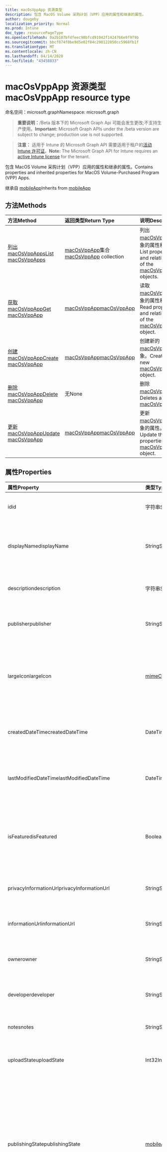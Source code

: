 ```yaml
---
title: macOsVppApp 资源类型
description: 包含 MacOS Volume 采购计划（VPP）应用的属性和继承的属性。
author: dougeby
localization_priority: Normal
ms.prod: Intune
doc_type: resourcePageType
ms.openlocfilehash: 0a2b107bfdfeec98bfcd91042f1424766e9f9f9b
ms.sourcegitcommit: bbcf074f0be9d5e02f84c290122850cc5968fb1f
ms.translationtype: MT
ms.contentlocale: zh-CN
ms.lasthandoff: 04/14/2020
ms.locfileid: "43458833"
---
```

# <a name="macosvppapp-resource-type"></a><span data-ttu-id="e2e41-103">macOsVppApp 资源类型</span><span class="sxs-lookup"><span data-stu-id="e2e41-103">macOsVppApp resource type</span></span>

<span data-ttu-id="e2e41-104">命名空间：microsoft.graph</span><span class="sxs-lookup"><span data-stu-id="e2e41-104">Namespace: microsoft.graph</span></span>

> <span data-ttu-id="e2e41-105">**重要说明：**/Beta 版本下的 Microsoft Graph Api 可能会发生更改;不支持生产使用。</span><span class="sxs-lookup"><span data-stu-id="e2e41-105">**Important:** Microsoft Graph APIs under the /beta version are subject to change; production use is not supported.</span></span>

> <span data-ttu-id="e2e41-106">**注意：** 适用于 Intune 的 Microsoft Graph API 需要适用于租户的[活动 Intune 许可证](https://go.microsoft.com/fwlink/?linkid=839381)。</span><span class="sxs-lookup"><span data-stu-id="e2e41-106">**Note:** The Microsoft Graph API for Intune requires an [active Intune license](https://go.microsoft.com/fwlink/?linkid=839381) for the tenant.</span></span>

<span data-ttu-id="e2e41-107">包含 MacOS Volume 采购计划（VPP）应用的属性和继承的属性。</span><span class="sxs-lookup"><span data-stu-id="e2e41-107">Contains properties and inherited properties for MacOS Volume-Purchased Program (VPP) Apps.</span></span>


<span data-ttu-id="e2e41-108">继承自 [mobileApp](../resources/intune-shared-mobileapp.md)</span><span class="sxs-lookup"><span data-stu-id="e2e41-108">Inherits from [mobileApp](../resources/intune-shared-mobileapp.md)</span></span>

## <a name="methods"></a><span data-ttu-id="e2e41-109">方法</span><span class="sxs-lookup"><span data-stu-id="e2e41-109">Methods</span></span>
|<span data-ttu-id="e2e41-110">方法</span><span class="sxs-lookup"><span data-stu-id="e2e41-110">Method</span></span>|<span data-ttu-id="e2e41-111">返回类型</span><span class="sxs-lookup"><span data-stu-id="e2e41-111">Return Type</span></span>|<span data-ttu-id="e2e41-112">说明</span><span class="sxs-lookup"><span data-stu-id="e2e41-112">Description</span></span>|
|:---|:---|:---|
|[<span data-ttu-id="e2e41-113">列出 macOsVppApps</span><span class="sxs-lookup"><span data-stu-id="e2e41-113">List macOsVppApps</span></span>](../api/intune-apps-macosvppapp-list.md)|<span data-ttu-id="e2e41-114">[macOsVppApp](../resources/intune-apps-macosvppapp.md)集合</span><span class="sxs-lookup"><span data-stu-id="e2e41-114">[macOsVppApp](../resources/intune-apps-macosvppapp.md) collection</span></span>|<span data-ttu-id="e2e41-115">列出[macOsVppApp](../resources/intune-apps-macosvppapp.md)对象的属性和关系。</span><span class="sxs-lookup"><span data-stu-id="e2e41-115">List properties and relationships of the [macOsVppApp](../resources/intune-apps-macosvppapp.md) objects.</span></span>|
|[<span data-ttu-id="e2e41-116">获取 macOsVppApp</span><span class="sxs-lookup"><span data-stu-id="e2e41-116">Get macOsVppApp</span></span>](../api/intune-apps-macosvppapp-get.md)|[<span data-ttu-id="e2e41-117">macOsVppApp</span><span class="sxs-lookup"><span data-stu-id="e2e41-117">macOsVppApp</span></span>](../resources/intune-apps-macosvppapp.md)|<span data-ttu-id="e2e41-118">读取[macOsVppApp](../resources/intune-apps-macosvppapp.md)对象的属性和关系。</span><span class="sxs-lookup"><span data-stu-id="e2e41-118">Read properties and relationships of the [macOsVppApp](../resources/intune-apps-macosvppapp.md) object.</span></span>|
|[<span data-ttu-id="e2e41-119">创建 macOsVppApp</span><span class="sxs-lookup"><span data-stu-id="e2e41-119">Create macOsVppApp</span></span>](../api/intune-apps-macosvppapp-create.md)|[<span data-ttu-id="e2e41-120">macOsVppApp</span><span class="sxs-lookup"><span data-stu-id="e2e41-120">macOsVppApp</span></span>](../resources/intune-apps-macosvppapp.md)|<span data-ttu-id="e2e41-121">创建新的[macOsVppApp](../resources/intune-apps-macosvppapp.md)对象。</span><span class="sxs-lookup"><span data-stu-id="e2e41-121">Create a new [macOsVppApp](../resources/intune-apps-macosvppapp.md) object.</span></span>|
|[<span data-ttu-id="e2e41-122">删除 macOsVppApp</span><span class="sxs-lookup"><span data-stu-id="e2e41-122">Delete macOsVppApp</span></span>](../api/intune-apps-macosvppapp-delete.md)|<span data-ttu-id="e2e41-123">无</span><span class="sxs-lookup"><span data-stu-id="e2e41-123">None</span></span>|<span data-ttu-id="e2e41-124">删除[macOsVppApp](../resources/intune-apps-macosvppapp.md)。</span><span class="sxs-lookup"><span data-stu-id="e2e41-124">Deletes a [macOsVppApp](../resources/intune-apps-macosvppapp.md).</span></span>|
|[<span data-ttu-id="e2e41-125">更新 macOsVppApp</span><span class="sxs-lookup"><span data-stu-id="e2e41-125">Update macOsVppApp</span></span>](../api/intune-apps-macosvppapp-update.md)|[<span data-ttu-id="e2e41-126">macOsVppApp</span><span class="sxs-lookup"><span data-stu-id="e2e41-126">macOsVppApp</span></span>](../resources/intune-apps-macosvppapp.md)|<span data-ttu-id="e2e41-127">更新[macOsVppApp](../resources/intune-apps-macosvppapp.md)对象的属性。</span><span class="sxs-lookup"><span data-stu-id="e2e41-127">Update the properties of a [macOsVppApp](../resources/intune-apps-macosvppapp.md) object.</span></span>|

## <a name="properties"></a><span data-ttu-id="e2e41-128">属性</span><span class="sxs-lookup"><span data-stu-id="e2e41-128">Properties</span></span>
|<span data-ttu-id="e2e41-129">属性</span><span class="sxs-lookup"><span data-stu-id="e2e41-129">Property</span></span>|<span data-ttu-id="e2e41-130">类型</span><span class="sxs-lookup"><span data-stu-id="e2e41-130">Type</span></span>|<span data-ttu-id="e2e41-131">说明</span><span class="sxs-lookup"><span data-stu-id="e2e41-131">Description</span></span>|
|:---|:---|:---|
|<span data-ttu-id="e2e41-132">id</span><span class="sxs-lookup"><span data-stu-id="e2e41-132">id</span></span>|<span data-ttu-id="e2e41-133">字符串</span><span class="sxs-lookup"><span data-stu-id="e2e41-133">String</span></span>|<span data-ttu-id="e2e41-134">实体的键。</span><span class="sxs-lookup"><span data-stu-id="e2e41-134">Key of the entity.</span></span> <span data-ttu-id="e2e41-135">继承自 [mobileApp](../resources/intune-shared-mobileapp.md)</span><span class="sxs-lookup"><span data-stu-id="e2e41-135">Inherited from [mobileApp](../resources/intune-shared-mobileapp.md)</span></span>|
|<span data-ttu-id="e2e41-136">displayName</span><span class="sxs-lookup"><span data-stu-id="e2e41-136">displayName</span></span>|<span data-ttu-id="e2e41-137">String</span><span class="sxs-lookup"><span data-stu-id="e2e41-137">String</span></span>|<span data-ttu-id="e2e41-138">管理员提供或导入的应用标题。</span><span class="sxs-lookup"><span data-stu-id="e2e41-138">The admin provided or imported title of the app.</span></span> <span data-ttu-id="e2e41-139">继承自 [mobileApp](../resources/intune-shared-mobileapp.md)</span><span class="sxs-lookup"><span data-stu-id="e2e41-139">Inherited from [mobileApp](../resources/intune-shared-mobileapp.md)</span></span>|
|<span data-ttu-id="e2e41-140">description</span><span class="sxs-lookup"><span data-stu-id="e2e41-140">description</span></span>|<span data-ttu-id="e2e41-141">字符串</span><span class="sxs-lookup"><span data-stu-id="e2e41-141">String</span></span>|<span data-ttu-id="e2e41-142">应用的说明。</span><span class="sxs-lookup"><span data-stu-id="e2e41-142">The description of the app.</span></span> <span data-ttu-id="e2e41-143">继承自 [mobileApp](../resources/intune-shared-mobileapp.md)</span><span class="sxs-lookup"><span data-stu-id="e2e41-143">Inherited from [mobileApp](../resources/intune-shared-mobileapp.md)</span></span>|
|<span data-ttu-id="e2e41-144">publisher</span><span class="sxs-lookup"><span data-stu-id="e2e41-144">publisher</span></span>|<span data-ttu-id="e2e41-145">String</span><span class="sxs-lookup"><span data-stu-id="e2e41-145">String</span></span>|<span data-ttu-id="e2e41-146">应用的发布者。</span><span class="sxs-lookup"><span data-stu-id="e2e41-146">The publisher of the app.</span></span> <span data-ttu-id="e2e41-147">继承自 [mobileApp](../resources/intune-shared-mobileapp.md)</span><span class="sxs-lookup"><span data-stu-id="e2e41-147">Inherited from [mobileApp](../resources/intune-shared-mobileapp.md)</span></span>|
|<span data-ttu-id="e2e41-148">largeIcon</span><span class="sxs-lookup"><span data-stu-id="e2e41-148">largeIcon</span></span>|[<span data-ttu-id="e2e41-149">mimeContent</span><span class="sxs-lookup"><span data-stu-id="e2e41-149">mimeContent</span></span>](../resources/intune-shared-mimecontent.md)|<span data-ttu-id="e2e41-150">要显示在应用详细信息中并用于图标上传的大图标。</span><span class="sxs-lookup"><span data-stu-id="e2e41-150">The large icon, to be displayed in the app details and used for upload of the icon.</span></span> <span data-ttu-id="e2e41-151">继承自 [mobileApp](../resources/intune-shared-mobileapp.md)</span><span class="sxs-lookup"><span data-stu-id="e2e41-151">Inherited from [mobileApp](../resources/intune-shared-mobileapp.md)</span></span>|
|<span data-ttu-id="e2e41-152">createdDateTime</span><span class="sxs-lookup"><span data-stu-id="e2e41-152">createdDateTime</span></span>|<span data-ttu-id="e2e41-153">DateTimeOffset</span><span class="sxs-lookup"><span data-stu-id="e2e41-153">DateTimeOffset</span></span>|<span data-ttu-id="e2e41-154">创建应用的日期和时间。</span><span class="sxs-lookup"><span data-stu-id="e2e41-154">The date and time the app was created.</span></span> <span data-ttu-id="e2e41-155">继承自 [mobileApp](../resources/intune-shared-mobileapp.md)</span><span class="sxs-lookup"><span data-stu-id="e2e41-155">Inherited from [mobileApp](../resources/intune-shared-mobileapp.md)</span></span>|
|<span data-ttu-id="e2e41-156">lastModifiedDateTime</span><span class="sxs-lookup"><span data-stu-id="e2e41-156">lastModifiedDateTime</span></span>|<span data-ttu-id="e2e41-157">DateTimeOffset</span><span class="sxs-lookup"><span data-stu-id="e2e41-157">DateTimeOffset</span></span>|<span data-ttu-id="e2e41-158">上次修改应用的日期和时间。</span><span class="sxs-lookup"><span data-stu-id="e2e41-158">The date and time the app was last modified.</span></span> <span data-ttu-id="e2e41-159">继承自 [mobileApp](../resources/intune-shared-mobileapp.md)</span><span class="sxs-lookup"><span data-stu-id="e2e41-159">Inherited from [mobileApp](../resources/intune-shared-mobileapp.md)</span></span>|
|<span data-ttu-id="e2e41-160">isFeatured</span><span class="sxs-lookup"><span data-stu-id="e2e41-160">isFeatured</span></span>|<span data-ttu-id="e2e41-161">Boolean</span><span class="sxs-lookup"><span data-stu-id="e2e41-161">Boolean</span></span>|<span data-ttu-id="e2e41-162">指示应用是否被管理员标记为特色的值。继承自 [mobileApp](../resources/intune-shared-mobileapp.md)</span><span class="sxs-lookup"><span data-stu-id="e2e41-162">The value indicating whether the app is marked as featured by the admin. Inherited from [mobileApp](../resources/intune-shared-mobileapp.md)</span></span>|
|<span data-ttu-id="e2e41-163">privacyInformationUrl</span><span class="sxs-lookup"><span data-stu-id="e2e41-163">privacyInformationUrl</span></span>|<span data-ttu-id="e2e41-164">String</span><span class="sxs-lookup"><span data-stu-id="e2e41-164">String</span></span>|<span data-ttu-id="e2e41-165">隐私声明 URL。</span><span class="sxs-lookup"><span data-stu-id="e2e41-165">The privacy statement Url.</span></span> <span data-ttu-id="e2e41-166">继承自 [mobileApp](../resources/intune-shared-mobileapp.md)</span><span class="sxs-lookup"><span data-stu-id="e2e41-166">Inherited from [mobileApp](../resources/intune-shared-mobileapp.md)</span></span>|
|<span data-ttu-id="e2e41-167">informationUrl</span><span class="sxs-lookup"><span data-stu-id="e2e41-167">informationUrl</span></span>|<span data-ttu-id="e2e41-168">String</span><span class="sxs-lookup"><span data-stu-id="e2e41-168">String</span></span>|<span data-ttu-id="e2e41-169">详细信息 URL。</span><span class="sxs-lookup"><span data-stu-id="e2e41-169">The more information Url.</span></span> <span data-ttu-id="e2e41-170">继承自 [mobileApp](../resources/intune-shared-mobileapp.md)</span><span class="sxs-lookup"><span data-stu-id="e2e41-170">Inherited from [mobileApp](../resources/intune-shared-mobileapp.md)</span></span>|
|<span data-ttu-id="e2e41-171">owner</span><span class="sxs-lookup"><span data-stu-id="e2e41-171">owner</span></span>|<span data-ttu-id="e2e41-172">String</span><span class="sxs-lookup"><span data-stu-id="e2e41-172">String</span></span>|<span data-ttu-id="e2e41-173">应用的所有者。</span><span class="sxs-lookup"><span data-stu-id="e2e41-173">The owner of the app.</span></span> <span data-ttu-id="e2e41-174">继承自 [mobileApp](../resources/intune-shared-mobileapp.md)</span><span class="sxs-lookup"><span data-stu-id="e2e41-174">Inherited from [mobileApp](../resources/intune-shared-mobileapp.md)</span></span>|
|<span data-ttu-id="e2e41-175">developer</span><span class="sxs-lookup"><span data-stu-id="e2e41-175">developer</span></span>|<span data-ttu-id="e2e41-176">String</span><span class="sxs-lookup"><span data-stu-id="e2e41-176">String</span></span>|<span data-ttu-id="e2e41-177">应用的开发者。</span><span class="sxs-lookup"><span data-stu-id="e2e41-177">The developer of the app.</span></span> <span data-ttu-id="e2e41-178">继承自 [mobileApp](../resources/intune-shared-mobileapp.md)</span><span class="sxs-lookup"><span data-stu-id="e2e41-178">Inherited from [mobileApp](../resources/intune-shared-mobileapp.md)</span></span>|
|<span data-ttu-id="e2e41-179">notes</span><span class="sxs-lookup"><span data-stu-id="e2e41-179">notes</span></span>|<span data-ttu-id="e2e41-180">String</span><span class="sxs-lookup"><span data-stu-id="e2e41-180">String</span></span>|<span data-ttu-id="e2e41-181">应用的备注。</span><span class="sxs-lookup"><span data-stu-id="e2e41-181">Notes for the app.</span></span> <span data-ttu-id="e2e41-182">继承自 [mobileApp](../resources/intune-shared-mobileapp.md)</span><span class="sxs-lookup"><span data-stu-id="e2e41-182">Inherited from [mobileApp](../resources/intune-shared-mobileapp.md)</span></span>|
|<span data-ttu-id="e2e41-183">uploadState</span><span class="sxs-lookup"><span data-stu-id="e2e41-183">uploadState</span></span>|<span data-ttu-id="e2e41-184">Int32</span><span class="sxs-lookup"><span data-stu-id="e2e41-184">Int32</span></span>|<span data-ttu-id="e2e41-185">上载状态。</span><span class="sxs-lookup"><span data-stu-id="e2e41-185">The upload state.</span></span> <span data-ttu-id="e2e41-186">继承自 [mobileApp](../resources/intune-shared-mobileapp.md)</span><span class="sxs-lookup"><span data-stu-id="e2e41-186">Inherited from [mobileApp](../resources/intune-shared-mobileapp.md)</span></span>|
|<span data-ttu-id="e2e41-187">publishingState</span><span class="sxs-lookup"><span data-stu-id="e2e41-187">publishingState</span></span>|[<span data-ttu-id="e2e41-188">mobileAppPublishingState</span><span class="sxs-lookup"><span data-stu-id="e2e41-188">mobileAppPublishingState</span></span>](../resources/intune-apps-mobileapppublishingstate.md)|<span data-ttu-id="e2e41-189">应用的发布状态。</span><span class="sxs-lookup"><span data-stu-id="e2e41-189">The publishing state for the app.</span></span> <span data-ttu-id="e2e41-190">除非应用已发布，否则无法分配应用。</span><span class="sxs-lookup"><span data-stu-id="e2e41-190">The app cannot be assigned unless the app is published.</span></span> <span data-ttu-id="e2e41-191">继承自[mobileApp](../resources/intune-shared-mobileapp.md)。</span><span class="sxs-lookup"><span data-stu-id="e2e41-191">Inherited from [mobileApp](../resources/intune-shared-mobileapp.md).</span></span> <span data-ttu-id="e2e41-192">可取值为：`notPublished`、`processing`、`published`。</span><span class="sxs-lookup"><span data-stu-id="e2e41-192">Possible values are: `notPublished`, `processing`, `published`.</span></span>|
|<span data-ttu-id="e2e41-193">isAssigned</span><span class="sxs-lookup"><span data-stu-id="e2e41-193">isAssigned</span></span>|<span data-ttu-id="e2e41-194">Boolean</span><span class="sxs-lookup"><span data-stu-id="e2e41-194">Boolean</span></span>|<span data-ttu-id="e2e41-195">指示是否至少向一个组分配了应用程序的值。</span><span class="sxs-lookup"><span data-stu-id="e2e41-195">The value indicating whether the app is assigned to at least one group.</span></span> <span data-ttu-id="e2e41-196">继承自 [mobileApp](../resources/intune-shared-mobileapp.md)</span><span class="sxs-lookup"><span data-stu-id="e2e41-196">Inherited from [mobileApp](../resources/intune-shared-mobileapp.md)</span></span>|
|<span data-ttu-id="e2e41-197">roleScopeTagIds</span><span class="sxs-lookup"><span data-stu-id="e2e41-197">roleScopeTagIds</span></span>|<span data-ttu-id="e2e41-198">String 集合</span><span class="sxs-lookup"><span data-stu-id="e2e41-198">String collection</span></span>|<span data-ttu-id="e2e41-199">此移动应用的作用域标记 id 列表。</span><span class="sxs-lookup"><span data-stu-id="e2e41-199">List of scope tag ids for this mobile app.</span></span> <span data-ttu-id="e2e41-200">继承自 [mobileApp](../resources/intune-shared-mobileapp.md)</span><span class="sxs-lookup"><span data-stu-id="e2e41-200">Inherited from [mobileApp](../resources/intune-shared-mobileapp.md)</span></span>|
|<span data-ttu-id="e2e41-201">dependentAppCount</span><span class="sxs-lookup"><span data-stu-id="e2e41-201">dependentAppCount</span></span>|<span data-ttu-id="e2e41-202">Int32</span><span class="sxs-lookup"><span data-stu-id="e2e41-202">Int32</span></span>|<span data-ttu-id="e2e41-203">子应用程序的依赖项总数。</span><span class="sxs-lookup"><span data-stu-id="e2e41-203">The total number of dependencies the child app has.</span></span> <span data-ttu-id="e2e41-204">继承自 [mobileApp](../resources/intune-shared-mobileapp.md)</span><span class="sxs-lookup"><span data-stu-id="e2e41-204">Inherited from [mobileApp](../resources/intune-shared-mobileapp.md)</span></span>|
|<span data-ttu-id="e2e41-205">usedLicenseCount</span><span class="sxs-lookup"><span data-stu-id="e2e41-205">usedLicenseCount</span></span>|<span data-ttu-id="e2e41-206">Int32</span><span class="sxs-lookup"><span data-stu-id="e2e41-206">Int32</span></span>|<span data-ttu-id="e2e41-207">使用中的 VPP 许可证数量。</span><span class="sxs-lookup"><span data-stu-id="e2e41-207">The number of VPP licenses in use.</span></span>|
|<span data-ttu-id="e2e41-208">totalLicenseCount</span><span class="sxs-lookup"><span data-stu-id="e2e41-208">totalLicenseCount</span></span>|<span data-ttu-id="e2e41-209">Int32</span><span class="sxs-lookup"><span data-stu-id="e2e41-209">Int32</span></span>|<span data-ttu-id="e2e41-210">VPP 许可证的总数。</span><span class="sxs-lookup"><span data-stu-id="e2e41-210">The total number of VPP licenses.</span></span>|
|<span data-ttu-id="e2e41-211">releaseDateTime</span><span class="sxs-lookup"><span data-stu-id="e2e41-211">releaseDateTime</span></span>|<span data-ttu-id="e2e41-212">DateTimeOffset</span><span class="sxs-lookup"><span data-stu-id="e2e41-212">DateTimeOffset</span></span>|<span data-ttu-id="e2e41-213">VPP 应用程序的发布日期和时间。</span><span class="sxs-lookup"><span data-stu-id="e2e41-213">The VPP application release date and time.</span></span>|
|<span data-ttu-id="e2e41-214">appStoreUrl</span><span class="sxs-lookup"><span data-stu-id="e2e41-214">appStoreUrl</span></span>|<span data-ttu-id="e2e41-215">String</span><span class="sxs-lookup"><span data-stu-id="e2e41-215">String</span></span>|<span data-ttu-id="e2e41-216">存储 URL。</span><span class="sxs-lookup"><span data-stu-id="e2e41-216">The store URL.</span></span>|
|<span data-ttu-id="e2e41-217">licensingType</span><span class="sxs-lookup"><span data-stu-id="e2e41-217">licensingType</span></span>|[<span data-ttu-id="e2e41-218">vppLicensingType</span><span class="sxs-lookup"><span data-stu-id="e2e41-218">vppLicensingType</span></span>](../resources/intune-apps-vpplicensingtype.md)|<span data-ttu-id="e2e41-219">受支持的许可证类型。</span><span class="sxs-lookup"><span data-stu-id="e2e41-219">The supported License Type.</span></span>|
|<span data-ttu-id="e2e41-220">vppTokenOrganizationName</span><span class="sxs-lookup"><span data-stu-id="e2e41-220">vppTokenOrganizationName</span></span>|<span data-ttu-id="e2e41-221">String</span><span class="sxs-lookup"><span data-stu-id="e2e41-221">String</span></span>|<span data-ttu-id="e2e41-222">与 Apple Volume Purchase Program 令牌关联的组织</span><span class="sxs-lookup"><span data-stu-id="e2e41-222">The organization associated with the Apple Volume Purchase Program Token</span></span>|
|<span data-ttu-id="e2e41-223">vppTokenAccountType</span><span class="sxs-lookup"><span data-stu-id="e2e41-223">vppTokenAccountType</span></span>|[<span data-ttu-id="e2e41-224">vppTokenAccountType</span><span class="sxs-lookup"><span data-stu-id="e2e41-224">vppTokenAccountType</span></span>](../resources/intune-shared-vpptokenaccounttype.md)|<span data-ttu-id="e2e41-225">与给定的 Apple Volume Purchase Program 令牌关联的批量购买计划的类型。</span><span class="sxs-lookup"><span data-stu-id="e2e41-225">The type of volume purchase program which the given Apple Volume Purchase Program Token is associated with.</span></span> <span data-ttu-id="e2e41-226">可取值为：`business`、`education`。</span><span class="sxs-lookup"><span data-stu-id="e2e41-226">Possible values are: `business`, `education`.</span></span> <span data-ttu-id="e2e41-227">可取值为：`business`、`education`。</span><span class="sxs-lookup"><span data-stu-id="e2e41-227">Possible values are: `business`, `education`.</span></span>|
|<span data-ttu-id="e2e41-228">vppTokenAppleId</span><span class="sxs-lookup"><span data-stu-id="e2e41-228">vppTokenAppleId</span></span>|<span data-ttu-id="e2e41-229">String</span><span class="sxs-lookup"><span data-stu-id="e2e41-229">String</span></span>|<span data-ttu-id="e2e41-230">与给定的 Apple Volume Purchase Program 令牌关联的 Apple ID。</span><span class="sxs-lookup"><span data-stu-id="e2e41-230">The Apple Id associated with the given Apple Volume Purchase Program Token.</span></span>|
|<span data-ttu-id="e2e41-231">bundleId</span><span class="sxs-lookup"><span data-stu-id="e2e41-231">bundleId</span></span>|<span data-ttu-id="e2e41-232">String</span><span class="sxs-lookup"><span data-stu-id="e2e41-232">String</span></span>|<span data-ttu-id="e2e41-233">标识名称。</span><span class="sxs-lookup"><span data-stu-id="e2e41-233">The Identity Name.</span></span>|
|<span data-ttu-id="e2e41-234">vppTokenId</span><span class="sxs-lookup"><span data-stu-id="e2e41-234">vppTokenId</span></span>|<span data-ttu-id="e2e41-235">String</span><span class="sxs-lookup"><span data-stu-id="e2e41-235">String</span></span>|<span data-ttu-id="e2e41-236">与此应用程序关联的 VPP 令牌的标识符。</span><span class="sxs-lookup"><span data-stu-id="e2e41-236">Identifier of the VPP token associated with this app.</span></span>|
|<span data-ttu-id="e2e41-237">revokeLicenseActionResults</span><span class="sxs-lookup"><span data-stu-id="e2e41-237">revokeLicenseActionResults</span></span>|<span data-ttu-id="e2e41-238">[macOsVppAppRevokeLicensesActionResult](../resources/intune-apps-macosvppapprevokelicensesactionresult.md)集合</span><span class="sxs-lookup"><span data-stu-id="e2e41-238">[macOsVppAppRevokeLicensesActionResult](../resources/intune-apps-macosvppapprevokelicensesactionresult.md) collection</span></span>|<span data-ttu-id="e2e41-239">对此应用吊销许可证操作的结果。</span><span class="sxs-lookup"><span data-stu-id="e2e41-239">Results of revoke license actions on this app.</span></span>|

## <a name="relationships"></a><span data-ttu-id="e2e41-240">关系</span><span class="sxs-lookup"><span data-stu-id="e2e41-240">Relationships</span></span>
|<span data-ttu-id="e2e41-241">关系</span><span class="sxs-lookup"><span data-stu-id="e2e41-241">Relationship</span></span>|<span data-ttu-id="e2e41-242">类型</span><span class="sxs-lookup"><span data-stu-id="e2e41-242">Type</span></span>|<span data-ttu-id="e2e41-243">说明</span><span class="sxs-lookup"><span data-stu-id="e2e41-243">Description</span></span>|
|:---|:---|:---|
|<span data-ttu-id="e2e41-244">categories</span><span class="sxs-lookup"><span data-stu-id="e2e41-244">categories</span></span>|<span data-ttu-id="e2e41-245">[mobileAppCategory](../resources/intune-apps-mobileappcategory.md) 集合</span><span class="sxs-lookup"><span data-stu-id="e2e41-245">[mobileAppCategory](../resources/intune-apps-mobileappcategory.md) collection</span></span>|<span data-ttu-id="e2e41-246">此应用的类别列表。</span><span class="sxs-lookup"><span data-stu-id="e2e41-246">The list of categories for this app.</span></span> <span data-ttu-id="e2e41-247">继承自 [mobileApp](../resources/intune-shared-mobileapp.md)</span><span class="sxs-lookup"><span data-stu-id="e2e41-247">Inherited from [mobileApp](../resources/intune-shared-mobileapp.md)</span></span>|
|<span data-ttu-id="e2e41-248">assignments</span><span class="sxs-lookup"><span data-stu-id="e2e41-248">assignments</span></span>|<span data-ttu-id="e2e41-249">[mobileAppAssignment](../resources/intune-apps-mobileappassignment.md) 集合</span><span class="sxs-lookup"><span data-stu-id="e2e41-249">[mobileAppAssignment](../resources/intune-apps-mobileappassignment.md) collection</span></span>|<span data-ttu-id="e2e41-250">此移动应用的组分配的列表。</span><span class="sxs-lookup"><span data-stu-id="e2e41-250">The list of group assignments for this mobile app.</span></span> <span data-ttu-id="e2e41-251">继承自 [mobileApp](../resources/intune-shared-mobileapp.md)</span><span class="sxs-lookup"><span data-stu-id="e2e41-251">Inherited from [mobileApp](../resources/intune-shared-mobileapp.md)</span></span>|
|<span data-ttu-id="e2e41-252">installSummary</span><span class="sxs-lookup"><span data-stu-id="e2e41-252">installSummary</span></span>|[<span data-ttu-id="e2e41-253">mobileAppInstallSummary</span><span class="sxs-lookup"><span data-stu-id="e2e41-253">mobileAppInstallSummary</span></span>](../resources/intune-apps-mobileappinstallsummary.md)|<span data-ttu-id="e2e41-254">移动应用安装摘要。</span><span class="sxs-lookup"><span data-stu-id="e2e41-254">Mobile App Install Summary.</span></span> <span data-ttu-id="e2e41-255">继承自 [mobileApp](../resources/intune-shared-mobileapp.md)</span><span class="sxs-lookup"><span data-stu-id="e2e41-255">Inherited from [mobileApp](../resources/intune-shared-mobileapp.md)</span></span>|
|<span data-ttu-id="e2e41-256">deviceStatuses</span><span class="sxs-lookup"><span data-stu-id="e2e41-256">deviceStatuses</span></span>|<span data-ttu-id="e2e41-257">[mobileAppInstallStatus](../resources/intune-apps-mobileappinstallstatus.md)集合</span><span class="sxs-lookup"><span data-stu-id="e2e41-257">[mobileAppInstallStatus](../resources/intune-apps-mobileappinstallstatus.md) collection</span></span>|<span data-ttu-id="e2e41-258">此移动应用程序的安装状态列表。</span><span class="sxs-lookup"><span data-stu-id="e2e41-258">The list of installation states for this mobile app.</span></span> <span data-ttu-id="e2e41-259">继承自 [mobileApp](../resources/intune-shared-mobileapp.md)</span><span class="sxs-lookup"><span data-stu-id="e2e41-259">Inherited from [mobileApp](../resources/intune-shared-mobileapp.md)</span></span>|
|<span data-ttu-id="e2e41-260">userStatuses</span><span class="sxs-lookup"><span data-stu-id="e2e41-260">userStatuses</span></span>|<span data-ttu-id="e2e41-261">[userAppInstallStatus](../resources/intune-apps-userappinstallstatus.md)集合</span><span class="sxs-lookup"><span data-stu-id="e2e41-261">[userAppInstallStatus](../resources/intune-apps-userappinstallstatus.md) collection</span></span>|<span data-ttu-id="e2e41-262">此移动应用程序的安装状态列表。</span><span class="sxs-lookup"><span data-stu-id="e2e41-262">The list of installation states for this mobile app.</span></span> <span data-ttu-id="e2e41-263">继承自 [mobileApp](../resources/intune-shared-mobileapp.md)</span><span class="sxs-lookup"><span data-stu-id="e2e41-263">Inherited from [mobileApp](../resources/intune-shared-mobileapp.md)</span></span>|
|<span data-ttu-id="e2e41-264">相互</span><span class="sxs-lookup"><span data-stu-id="e2e41-264">relationships</span></span>|<span data-ttu-id="e2e41-265">[mobileAppRelationship](../resources/intune-apps-mobileapprelationship.md)集合</span><span class="sxs-lookup"><span data-stu-id="e2e41-265">[mobileAppRelationship](../resources/intune-apps-mobileapprelationship.md) collection</span></span>|<span data-ttu-id="e2e41-266">此移动应用的关系列表。</span><span class="sxs-lookup"><span data-stu-id="e2e41-266">List of relationships for this mobile app.</span></span> <span data-ttu-id="e2e41-267">继承自 [mobileApp](../resources/intune-shared-mobileapp.md)</span><span class="sxs-lookup"><span data-stu-id="e2e41-267">Inherited from [mobileApp](../resources/intune-shared-mobileapp.md)</span></span>|
|<span data-ttu-id="e2e41-268">assignedLicenses</span><span class="sxs-lookup"><span data-stu-id="e2e41-268">assignedLicenses</span></span>|<span data-ttu-id="e2e41-269">[macOsVppAppAssignedLicense](../resources/intune-apps-macosvppappassignedlicense.md)集合</span><span class="sxs-lookup"><span data-stu-id="e2e41-269">[macOsVppAppAssignedLicense](../resources/intune-apps-macosvppappassignedlicense.md) collection</span></span>|<span data-ttu-id="e2e41-270">分配给此应用程序的许可证。</span><span class="sxs-lookup"><span data-stu-id="e2e41-270">The licenses assigned to this app.</span></span>|

## <a name="json-representation"></a><span data-ttu-id="e2e41-271">JSON 表示形式</span><span class="sxs-lookup"><span data-stu-id="e2e41-271">JSON Representation</span></span>
<span data-ttu-id="e2e41-272">下面是资源的 JSON 表示形式。</span><span class="sxs-lookup"><span data-stu-id="e2e41-272">Here is a JSON representation of the resource.</span></span>
<!-- {
  "blockType": "resource",
  "keyProperty": "id",
  "@odata.type": "microsoft.graph.macOsVppApp"
}
-->
``` json
{
  "@odata.type": "#microsoft.graph.macOsVppApp",
  "id": "String (identifier)",
  "displayName": "String",
  "description": "String",
  "publisher": "String",
  "largeIcon": {
    "@odata.type": "microsoft.graph.mimeContent",
    "type": "String",
    "value": "binary"
  },
  "createdDateTime": "String (timestamp)",
  "lastModifiedDateTime": "String (timestamp)",
  "isFeatured": true,
  "privacyInformationUrl": "String",
  "informationUrl": "String",
  "owner": "String",
  "developer": "String",
  "notes": "String",
  "uploadState": 1024,
  "publishingState": "String",
  "isAssigned": true,
  "roleScopeTagIds": [
    "String"
  ],
  "dependentAppCount": 1024,
  "usedLicenseCount": 1024,
  "totalLicenseCount": 1024,
  "releaseDateTime": "String (timestamp)",
  "appStoreUrl": "String",
  "licensingType": {
    "@odata.type": "microsoft.graph.vppLicensingType",
    "supportUserLicensing": true,
    "supportDeviceLicensing": true,
    "supportsUserLicensing": true,
    "supportsDeviceLicensing": true
  },
  "vppTokenOrganizationName": "String",
  "vppTokenAccountType": "String",
  "vppTokenAppleId": "String",
  "bundleId": "String",
  "vppTokenId": "String",
  "revokeLicenseActionResults": [
    {
      "@odata.type": "microsoft.graph.macOsVppAppRevokeLicensesActionResult",
      "userId": "String",
      "managedDeviceId": "String",
      "totalLicensesCount": 1024,
      "failedLicensesCount": 1024,
      "actionFailureReason": "String",
      "actionName": "String",
      "actionState": "String",
      "startDateTime": "String (timestamp)",
      "lastUpdatedDateTime": "String (timestamp)"
    }
  ]
}
```



